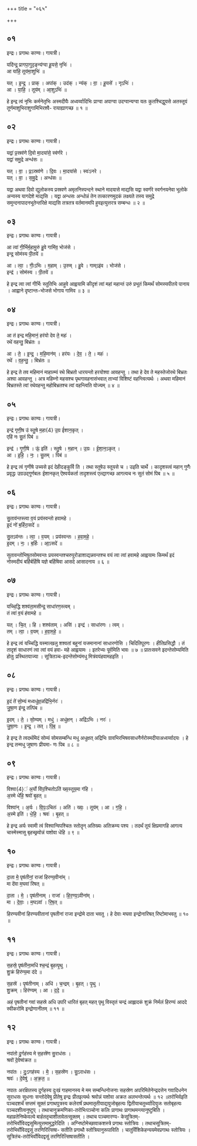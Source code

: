 +++
title = "०६५"

+++


## ०१
इन्द्रः। प्रगाथः काण्वः। गायत्री।

यदि॑न्द्र॒ प्रागपा॒गुद॒ङ्न्य॑ग्वा हू॒यसे॒ नृभिः॑ ।  
आ या॑हि॒ तूय॑मा॒शुभिः॑ ॥

यत् । इ॒न्द्र॒ । प्राक् । अपा॑क् । उद॑क् । न्य॑क् । वा॒ । हू॒यसे॑ । नृऽभिः॑ ।  
आ । या॒हि॒ । तूय॑म् । आ॒शुऽभिः॑ ॥

हे इन्द्र त्वं नृभिः कर्मनेतृभिः अस्मदीयैः अध्वर्य्वादिभिः प्राग्वा अपाग्वा उदग्वान्यग्वा यतः कुतश्चिद्धूयसे अतस्तूयं तूर्णमाशुभिराशुगामिभिरश्वै- रायाह्यागच्छ ॥ १ ॥

## ०२
इन्द्रः। प्रगाथः काण्वः। गायत्री।

यद्वा॑ प्र॒स्रव॑णे दि॒वो मा॒दया॑से॒ स्व॑र्णरे ।  
यद्वा॑ समु॒द्रे अन्ध॑सः ॥

यत् । वा॒ । प्र॒ऽस्रव॑णे । दि॒वः । मा॒दया॑से । स्वः॑ऽनरे ।  
यत् । वा॒ । स॒मु॒द्रे । अन्ध॑सः ॥

यद्वा अथवा दिवो द्युलोकस्य प्रस्रवणे अमृतनिस्पन्दने स्थाने मादयासे माद्यसि यद्वा स्वर्णरे स्वर्गनयनेवा भूलोके अन्यस्य यागदेशे माद्यसि । यद्वा अन्धसः अन्धोन्नं तेन तत्कारणमुदकं लक्ष्यते तस्य समुद्रे समुन्दनापादनभूतेन्तरिक्षे माद्यसि तत्रतत्र वर्तमानमपि हुवइत्युत्तरत्र सम्बन्धः ॥ २ ॥

## ०३
इन्द्रः। प्रगाथः काण्वः। गायत्री।

आ त्वा॑ गी॒र्भिर्म॒हामु॒रुं हु॒वे गामि॑व॒ भोज॑से ।  
इन्द्र॒ सोम॑स्य पी॒तये॑ ॥

आ । त्वा॒ । गीः॒ऽभिः । म॒हाम् । उ॒रुम् । हु॒वे । गाम्ऽइ॑व । भोज॑से ।  
इन्द्र॑ । सोम॑स्य । पी॒तये॑ ॥

हे इन्द्र त्वा त्वां गीर्भिः स्तुतिभिः आहुवे आह्वयामि कीदृशं त्वां महां महान्तं उरुं प्रभूतं किमर्थं सोमस्यपीतये पानाय । आह्वाने दृष्टान्तः-भोजसे भोगाय गामिव ॥ ३ ॥

## ०४
इन्द्रः। प्रगाथः काण्वः। गायत्री।

आ त॑ इन्द्र महि॒मानं॒ हर॑यो देव ते॒ महः॑ ।  
रथे॑ वहन्तु॒ बिभ्र॑तः ॥

आ । ते॒ । इ॒न्द्र॒ । म॒हि॒मान॑म् । हर॑यः । दे॒व॒ । ते॒ । महः॑ ।  
रथे॑ । व॒ह॒न्तु॒ । बिभ्र॑तः ॥

हे इन्द्र ते तव महिमानं माहात्म्यं रथे बिभ्रतो धारयन्तो हरयोश्वा आवहन्तु । तथा हे देव ते महस्तेजोरथे बिभ्रतः अश्वा आवहन्तु । अत्र महिम्नो महसश्च पृथगावहनासंभवात् ताभ्यां विशिष्टं वहन्त्वित्यर्थः । अथवा महिमानं बिभ्रतस्ते त्वां रथेवहन्तु महोबिभ्रतश्च त्वां वहन्त्विति योज्यम् ॥ ४ ॥

## ०५
इन्द्रः। प्रगाथः काण्वः। गायत्री।

इन्द्र॑ गृणी॒ष उ॑ स्तु॒षे म॒हा{4} उ॒ग्र ई॑शान॒कृत् ।  
एहि॑ नः सु॒तं पिब॑ ॥

इन्द्र॑ । गृ॒णी॒षे । ऊं॒ इति॑ । स्तु॒षे । म॒हान् । उ॒ग्रः । ई॒शा॒न॒ऽकृत् ।  
आ । इ॒हि॒ । नः॒ । सु॒तम् । पिब॑ ॥

हे इन्द्र त्वं गृणीषे उच्यसे इदं देहीदङ्कुर्वि ति । तथा स्तुषेउ स्तूयसे च । उइति चार्थे । कादृशस्त्वं महान् गुणैः प्रवृद्धः उग्रउद्गूर्णबलः ईशानकृत् ऎश्वर्यकर्ता तादृशस्त्वं एत्द्यागच्छ आगत्यच नः सुतं सोमं पिब ॥ ५ ॥

## ०६
इन्द्रः। प्रगाथः काण्वः। गायत्री।

सु॒ताव॑न्तस्त्वा व॒यं प्रय॑स्वन्तो हवामहे ।  
इ॒दं नो॑ ब॒र्हिरा॒सदे॑ ॥

सु॒तऽव॑न्तः । त्वा॒ । व॒यम् । प्रय॑स्वन्तः । ह॒वा॒म॒हे॒ ।  
इ॒दम् । नः॒ । ब॒र्हिः । आ॒ऽसदे॑ ॥

सुतावन्तोभिषुतसोमवन्तः प्रयस्वन्तश्चरुपुरोडाशाद्यन्नवन्तश्च वयं त्वा त्वां हवामहे आह्वयामः किमर्थं इदं नोस्मदीयं बर्हिर्बर्हिषि यज्ञे बर्हिषिवा आसदे आसादनाय ॥ ६ ॥

## ०७
इन्द्रः। प्रगाथः काण्वः। गायत्री।

यच्चि॒द्धि शश्व॑ता॒मसीन्द्र॒ साधा॑रण॒स्त्वम् ।  
तं त्वा॑ व॒यं ह॑वामहे ॥

यत् । चि॒त् । हि । शश्व॑ताम् । असि॑ । इन्द्र॑ । साधा॑रणः । त्वम् ।  
तम् । त्वा॒ । व॒यम् । ह॒वा॒म॒हे॒ ॥

हे इन्द्र त्वं यच्चिद्धि यस्मात्खलु शश्वतां बहूनां यजमानानां साधारणोसि । चिदितिपूरणः । हीतिप्रसिद्धौ । तं तादृशं साधारणं त्वा त्वां वयं हवा- महे आह्वयामः । इतरेभ्यः पूर्वमिति भावः ॥ ७ ॥ प्रातःसवने इदन्तेसोम्यमिति होतुः प्रस्थितयाज्या । सूत्रितञ्च-इदन्तेसोम्यंमधु मित्रंवयंहवामहइति ।

## ०८
इन्द्रः। प्रगाथः काण्वः। गायत्री।

इ॒दं ते॑ सो॒म्यं मध्वधु॑क्ष॒न्नद्रि॑भि॒र्नरः॑ ।  
जु॒षा॒ण इ॑न्द्र॒ तत्पि॑ब ॥

इ॒दम् । ते॒ । सो॒म्यम् । मधु॑ । अधु॑क्षन् । अद्रि॑ऽभिः । नरः॑ ।  
जु॒षा॒णः । इ॒न्द्र॒ । तत् । पि॒ब॒ ॥

हे इन्द्र ते त्वदर्थमिदं सोम्यं सोमसम्बन्धि मधु अधुक्षत् अद्रिभिः ग्रावभिरभिषवसाधनैर्नरोस्मदीयाअध्वर्य्वादयः । हे इन्द्र तन्मधु जुषाणः प्रीयमा- णः पिब ॥ ८ ॥

## ०९
इन्द्रः। प्रगाथः काण्वः। गायत्री।

विश्वा{4}॑ अ॒र्यो वि॑प॒श्चितोऽति॑ ख्य॒स्तूय॒मा ग॑हि ।  
अ॒स्मे धे॑हि॒ श्रवो॑ बृ॒हत् ॥

विश्वा॑न् । अ॒र्यः । वि॒पः॒ऽचितः॑ । अति॑ । ख्यः॒ । तूय॑म् । आ । ग॒हि॒ ।  
अ॒स्मे इति॑ । धे॒हि॒ । श्रवः॑ । बृ॒हत् ॥

हे इन्द्र अर्यः स्वामी त्वं विश्वान्विपश्चितः स्तोतॄन् अतिख्यः अतिक्रम्य पश्य । तदर्थं तूयं क्षिप्रमागहि आगत्य चास्मेस्मासु बृहच्छ्रवोन्नं यशोवा धेहि ॥ ९ ॥

## १०
इन्द्रः। प्रगाथः काण्वः। गायत्री।

दा॒ता मे॒ पृष॑तीनां॒ राजा॑ हिरण्य॒वीना॑म् ।  
मा दे॑वा म॒घवा॑ रिषत् ॥

दा॒ता । मे॒ । पृष॑तीनाम् । राजा॑ । हि॒र॒ण्य॒ऽवीना॑म् ।  
मा । दे॒वाः॒ । म॒घऽवा॑ । रि॒ष॒त् ॥

हिरण्यवीनां हिरण्यवीतानां पृषतीनां राजा इन्द्रोमे दाता भवतु । हे देवाः मघवा इन्द्रोनारिषत् रिष्टोमाभवतु ॥ १० ॥

## ११
इन्द्रः। प्रगाथः काण्वः। गायत्री।

स॒हस्रे॒ पृष॑तीना॒मधि॑ श्च॒न्द्रं बृ॒हत्पृ॒थु ।  
शु॒क्रं हिर॑ण्य॒मा द॑दे ॥

स॒हस्रे॑ । पृष॑तीनाम् । अधि॑ । च॒न्द्रम् । बृ॒हत् । पृ॒थु ।  
शु॒क्रम् । हिर॑ण्यम् । आ । द॒दे॒ ॥

अहं पृषतीनां गवां सहस्रे अधि उपरि धारितं बृहत् महत् पृथु विस्तृतं चन्द्रं आह्लादकं शुक्रं निर्मलं हिरण्यं आददे स्वीकरोमि इन्द्रोणानीतम् ॥ ११ ॥

## १२
इन्द्रः। प्रगाथः काण्वः। गायत्री।

नपा॑तो दु॒र्गह॑स्य मे स॒हस्रे॑ण सु॒राध॑सः ।  
श्रवो॑ दे॒वेष्व॑क्रत ॥

नपा॑तः । दुः॒ऽगह॑स्य । मे॒ । स॒हस्रे॑ण । सु॒ऽराध॑सः ।  
श्रवः॑ । दे॒वेषु॑ । अ॒क्र॒त॒ ॥

नपातः अरक्षितस्य दुर्गहस्य दुःखं गाहमानस्य मे मम सम्बन्धिनोजनाः सहस्रेण अपरिमितेनेन्द्रदत्तेन गवादिधनेन सुराधसः सुधनाः सन्तोदेवेषु प्रीतेषु इन्द्रः प्रीतइत्यर्थः श्रवोन्नं यशोवा अक्रत अलभन्तेत्यर्थः ॥ १२ ॥तरोभिर्वइति पञ्चदशर्चं सप्तमं सूक्तं प्रगाथपुत्रस्य कलेरार्षं प्रथमातृतीयाद्ययुजोबृहत्यः द्वितीयाचतुर्थ्यादियुजः सतोबृहत्यः पञ्चदशीत्वनुष्टुप् । तथाचानुक्रमणिका-तरोभिःपञ्चोना कलिः प्रागाथः प्रागाथमन्त्यानुष्टुबिति । महाव्रतेनिष्केवल्ये बार्हततृचाशीतावेतत्सूक्तम् । तथाच पञ्चमारण्य- केसूत्रितम्-तरोभिर्वोविदद्वसुमित्युत्तमामुद्धरेदिति । अग्निष्टोमेच्छावाकशस्त्रे प्रगाथः स्तोत्रियः । तथाचसूत्रितम्-तरोभिर्वोविदद्वसुं तरणिरित्सिषा- सतीति प्रगाथौ स्तोत्रियानुरूपाविति । चातुर्विंशिकेहन्ययमेवप्रगाथः स्तोत्रियः । सूत्रितंच-तरोभिर्वोविदद्वसुं तरणिरित्सिषासतीति ।